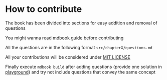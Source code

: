 # How to contribute

The book has been divided into sections for easy addition and removal of questions

You might wanna read [mdbook guide](https://rust-lang-nursery.github.io/mdBook/) before contributing

All the questions are in the following format `src/chapterX/questions.md`

All your contributions will be considered under [MIT LICENSE](LICENSE)

Finally execute `mdbook build` after adding questions (provide one solution in [playground](https://play.rust-lang.org/)) and try not 
include questions that convey the same concept